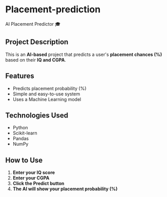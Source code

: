 # Placement-prediction
AI Placement Predictor 🎓  

## Project Description  
This is an **AI-based** project that predicts a user's **placement chances (%)** based on their **IQ and CGPA**.  

## Features  
- Predicts placement probability (%)  
- Simple and easy-to-use system  
- Uses a Machine Learning model  

## Technologies Used  
- Python  
- Scikit-learn  
- Pandas  
- NumPy  

## How to Use  
1. **Enter your IQ score**  
2. **Enter your CGPA**  
3. **Click the Predict button**  
4. **The AI will show your placement probability (%)** 

